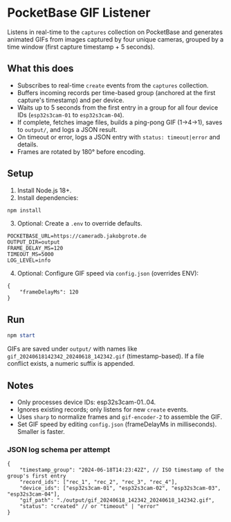 # PocketBase GIF Listener

Listens in real-time to the `captures` collection on PocketBase and generates animated GIFs from images captured by four unique cameras, grouped by a time window (first capture timestamp + 5 seconds).

## What this does
- Subscribes to real-time `create` events from the `captures` collection.
- Buffers incoming records per time-based group (anchored at the first capture's timestamp) and per device.
- Waits up to 5 seconds from the first entry in a group for all four device IDs (`esp32s3cam-01` to `esp32s3cam-04`).
- If complete, fetches image files, builds a ping-pong GIF (1→4→1), saves to `output/`, and logs a JSON result.
- On timeout or error, logs a JSON entry with `status: timeout|error` and details.
 - Frames are rotated by 180° before encoding.

## Setup
1. Install Node.js 18+.
2. Install dependencies:

```powershell
npm install
```

3. Optional: Create a `.env` to override defaults.

```
POCKETBASE_URL=https://cameradb.jakobgrote.de
OUTPUT_DIR=output
FRAME_DELAY_MS=120
TIMEOUT_MS=5000
LOG_LEVEL=info
```

4. Optional: Configure GIF speed via `config.json` (overrides ENV):

```
{
	"frameDelayMs": 120
}
```

## Run
```powershell
npm start
```

GIFs are saved under `output/` with names like `gif_20240618142342_20240618_142342.gif` (timestamp-based). If a file conflict exists, a numeric suffix is appended.

## Notes
- Only processes device IDs: esp32s3cam-01..04.
- Ignores existing records; only listens for new `create` events.
- Uses `sharp` to normalize frames and `gif-encoder-2` to assemble the GIF.
 - Set GIF speed by editing `config.json` (frameDelayMs in milliseconds). Smaller is faster.

### JSON log schema per attempt
```
{
	"timestamp_group": "2024-06-18T14:23:42Z", // ISO timestamp of the group's first entry
	"record_ids": ["rec_1", "rec_2", "rec_3", "rec_4"],
	"device_ids": ["esp32s3cam-01", "esp32s3cam-02", "esp32s3cam-03", "esp32s3cam-04"],
	"gif_path": "./output/gif_20240618_142342_20240618_142342.gif",
	"status": "created" // or "timeout" | "error"
}
```
